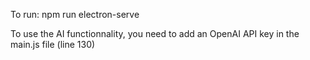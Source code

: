 To run: npm run electron-serve

To use the AI functionnality, you need to add an OpenAI API key in the main.js file (line 130)